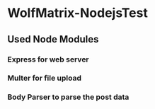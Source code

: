 # WolfMatrix-NodejsTest

## Used Node Modules

### Express for web server
### Multer for file upload
### Body Parser to parse the post data
